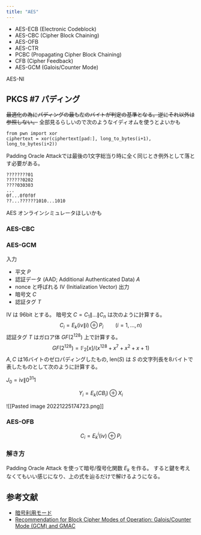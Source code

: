 ```yaml
---
title: "AES"
---
```


- AES-ECB (Electronic Codeblock)
- AES-CBC (Cipher Block Chaining)
- AES-OFB
- AES-CTR
- PCBC (Propagating Cipher Block Chaining)
- CFB (Cipher Feedback)
- AES-GCM (Galois/Counter Mode)

AES-NI

## PKCS #7 パディング
~~最適化の為にパディングの最も左のバイトが判定の基準となる。逆にそれ以外は参照しない。~~
全部見るらしいので次のようなイディオムを使うとよいかも
```
from pwn import xor
ciphertext = xor(ciphertext[pad:], long_to_bytes(i+1), long_to_bytes(i+2))
```

Padding Oracle Attackでは最後の1文字総当り時に全く同じとき例外として落とす必要がある。

```
????????01
??????0202
????030303
...
0f...0f0f0f
??...??????1010...1010
```

AES オンラインシミュレータほしいかも

### AES-CBC

### AES-GCM
入力
- 平文 $P$
- 認証データ (AAD; Additional Authenticated Data) $A$
- nonce と呼ばれる IV (Initialization Vector)
出力
- 暗号文 $C$
- 認証タグ $T$

IV は 96bit とする。
暗号文 $C = C_1\|\ldots\|C_n$ は次のように計算する。
$$
C_i = E_k(\mathrm{iv}\|i) \oplus P_i \qquad (i = 1,\ldots,n)
$$
認証タグ $T$ はガロア体 $GF(2^{128})$ 上で計算する。
$$
GF(2^{128}) = \mathbb{F}_2[x]/(x^{128} + x^7 + x^2 + x + 1)
$$
$A, C$ は16バイトのゼロパディングしたもの, $\mathrm{len}(S)$ は $S$ の文字列長を8バイトで表したものとして次のように計算する。

$J_0 = \mathrm{iv}\|0^{31}1$

$$
Y_i = E_k(CB_i)\oplus X_i
$$

![[Pasted image 20221225174723.png]]

### AES-OFB

$$
C_i = E_k^i(\mathrm{iv})\oplus P_i
$$

### 解き方
Padding Oracle Attack を使って暗号/復号化関数 $E_k$ を作る。
すると鍵を考えなくてもいい感じになり、上の式を辿るだけで解けるようになる。


## 参考文献
- [暗号利用モード](https://ja.wikipedia.org/wiki/%E6%9A%97%E5%8F%B7%E5%88%A9%E7%94%A8%E3%83%A2%E3%83%BC%E3%83%89)
- [Recommendation for Block Cipher Modes of Operation: Galois/Counter Mode (GCM) and GMAC](https://nvlpubs.nist.gov/nistpubs/legacy/sp/nistspecialpublication800-38d.pdf)
